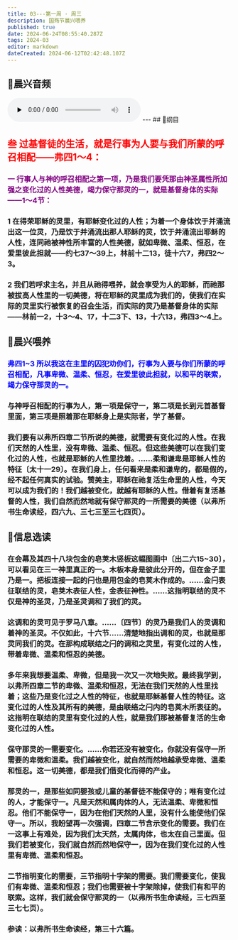```yaml
---
title: 03---第一周 · 周三
description: 国殇节晨兴喂养
published: true
date: 2024-06-24T08:55:40.287Z
tags: 2024-03
editor: markdown
dateCreated: 2024-06-12T02:42:48.107Z
---
```


## 🎵晨兴音频
<audio id="audio" controls="" preload="none">
      <source id="mp3" src="/2024-03/week1/week1day3.mp3">
</audio>
---
## 📖纲目

## <font color=red>叁    过基督徒的生活，就是行事为人要与我们所蒙的呼召相配——弗四1～4：</font>

### <font color=purple>一    行事人与神的呼召相配之第一项，乃是我们要凭那由神圣属性所加强之变化过的人性美德，竭力保守那灵的一，就是基督身体的实际——1～4节：</font>

### 1    在得荣耶稣的灵里，有耶稣变化过的人性；为着一个身体饮于并涌流出这一位灵，乃是饮于并涌流出那人耶稣的灵，饮于并涌流出耶稣的人性，连同祂被神性所丰富的人性美德，就如卑微、温柔、恒忍，在爱里彼此担就——约七37～39上，林前十二13，徒十六7，弗四2～3。

### 2    我们若呼求主名，并且从祂得喂养，就会享受为人的耶稣，而祂那被拔高人性里的一切美德，将在耶稣的灵里成为我们的，使我们在实际的灵里实行被恢复的召会生活，而实际的灵乃是基督身体的实际——林前一2，十3～4、17，十二3下、13，十六13，弗四3～4上。

## 📖晨兴喂养

### <font color=blue>弗四1~3    所以我这在主里的囚犯劝你们，行事为人要与你们所蒙的呼召相配，凡事卑微、温柔、恒忍，在爱里彼此担就，以和平的联索，竭力保守那灵的一。</font>

### 与神呼召相配的行事为人，第一项是保守一，第二项是长到元首基督里面，第三项是照着那在耶稣身上是实际者，学了基督。

### 我们要有以弗所四章二节所说的美德，就需要有变化过的人性。在我们天然的人性里，没有卑微、温柔、恒忍。但这些美德可以在我们变化过的人性，也就是耶稣的人性里找着。……柔和谦卑是耶稣人性的特征〔太十一29〕。在我们身上，任何看来是柔和谦卑的，都是假的，经不起任何真实的试验。赞美主，耶稣在祂复活生命里的人性，今天可以成为我们的！我们越被变化，就越有耶稣的人性。借着有复活基督的人性，我们自然而然地就有保守那灵的一所需要的美德（以弗所书生命读经，四六九、三七三至三七四页）。

## 📖信息选读

### 在会幕及其四十八块包金的皂荚木竖板这幅图画中〔出二六15~30〕，可以看见在三一神里真正的一。木板本身是彼此分开的，但在金子里乃是一。把板连接一起的闩也是用包金的皂荚木作成的。……金闩表征联结的灵，皂荚木表征人性，金表征神性。……这指明联结的灵不仅是神的圣灵，乃是圣灵调和了我们的灵。

### 这调和的灵可见于罗马八章。……〔四节〕的灵乃是我们人的灵调和着神的圣灵。不仅如此，十六节……清楚地指出调和的灵，也就是那灵同我们的灵。在那构成联结之闩的调和之灵里，有变化过的人性，带着卑微、温柔和恒忍的美德。

### 多年来我想要温柔、卑微，但是我一次又一次地失败。最终我学到，以弗所四章二节的卑微、温柔和恒忍，无法在我们天然的人性里找着；这些乃是变化过之人性的特征，也就是耶稣基督人性的特征。这变化过的人性及其所有的美德，是由联络之闩内的皂荚木所表征的。这指明在联结的灵里有变化过的人性，就是我们那被基督复活的生命变化过的人性。

### 保守那灵的一需要变化。……你若还没有被变化，你就没有保守一所需要的卑微和温柔。我们越被变化，就自然而然地越承受卑微、温柔和恒忍。这一切美德，都是我们借变化而得的产业。

### 那灵的一，是那些如同婴孩或儿童的基督徒不能保守的；唯有变化过的人，才能保守一。凡是天然和属肉体的人，无法温柔、卑微和恒忍。他们不能保守一，因为在他们天然的人里，没有什么能使他们保守一。所以，我盼望再一次强调，四章二节含示变化的需要。我们在一这事上有难处，因为我们太天然，太属肉体，也太在自己里面。但我们若被变化，我们就自然而然地保守一，因为在我们变化过的人性里有卑微、温柔和恒忍。

### 二节指明变化的需要，三节指明十字架的需要。我们需要变化，使我们有卑微、温柔和恒忍；我们也需要被十字架除掉，使我们有和平的联索。这样，我们就会保守那灵的一（以弗所书生命读经，三七四至三七七页）。

### 参读：以弗所书生命读经，第三十六篇。
<!-- Google tag (gtag.js) -->
<script async src="https://www.googletagmanager.com/gtag/js?id=G-1P8709Z16T"></script>
<script>
  window.dataLayer = window.dataLayer || [];
  function gtag(){dataLayer.push(arguments);}
  gtag('js', new Date());

  gtag('config', 'G-1P8709Z16T');
</script>